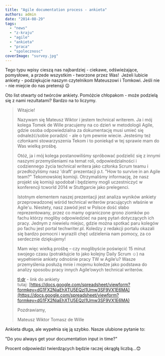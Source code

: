 ```yaml
---
title: "Agile documentation process - ankieta"
authors: admin
date: "2014-08-29"
tags:
  - "news"
  - "z-kraju"
  - "agile"
  - "ankieta"
  - "praca"
  - "spolecznosc"
coverImage: "survey.jpg"
---
```


Tego typu wpisy cieszą nas najbardziej - ciekawe, odświeżające, pomysłowe, a
przede wszystkim - tworzone przez Was!  Jeżeli lubicie ankiety - podziękujcie
naszym czytelnikom Mateuszowi i Tomkowi. Jeśli nie - nie miejcie do nas
pretensji 😉

<!--truncate-->

Oto list otwarty od twórców ankiety. Pomóżcie chłopakom - może podzielą się z
nami rezultatami? Bardzo na to liczymy.

> Witajcie!
>
> Nazywam się Mateusz Wiktor i jestem technical writerem. Ja i mój kolega Tomek
> de Wille pracujemy na co dzień w metodologii Agile, gdzie osoba odpowiedzialna
> za dokumentację musi umieć się odnaleźć/sobie poradzić - ale o tym pewnie
> wiecie. Jesteśmy też członkami stowarzyszenia Tekom i to poniekąd w tej
> sprawie mam do Was wielką prośbę.
>
> Otóż, ja i mój kolega postanowiliśmy spróbować podzielić się z innymi naszymi
> przemyśleniami na temat roli, odpowiedzialności i codziennego życia technical
> writera jako członka Scrum teamu i przedłożyliśmy nasz 'draft' prezentacji
> p.t. "How to survive in an Agile team?" Tekomowskiej komisji. Otrzymaliśmy
> informację, że nasz projekt się komisji spodobał i będziemy mogli uczestniczyć
> w konferencji tcworld 2014 w Stuttgarcie jako prelegenci.
>
> Istotnym elementem naszej prezentacji jest analiza wyników ankiety
> przeprowadzonej wśród technical writerów pracujących właśnie w Agile'u.
> Niestety, nasz zawód jest w Polsce dość słabo reprezentowany, przez co mamy
> ograniczone grono ziomków po fachu którzy mogliby odpowiedzieć na parę pytań
> dotyczących ich pracy. Jednym z niewielu miejsc, gdzie można spotkać paru
> kolegów po fachu jest portal techwriter.pl. Koledzy z redakcji portalu okazali
> się bardzo pomocni i wyrazili chęć udzielenia nam pomocy, za co serdecznie
> dziękujemy!
>
> Mam więc wielką prośbę – czy moglibyście poświęcić 15 minut swojego czasu
> (potraktujcie to jako kolejny Daily Scrum ☺) na wypełnienie ankiety odnośnie
> pracy TW w Agile’u? Wasze przemyślenia posłużą mnie i mojemu koledze jako
> podstawa do analizy sposobu pracy innych Agile’owych technical writerów.
>
> [tl;dr](http://en.wikipedia.org/wiki/Wikipedia:Too_long;_didn%27t_read) - link
> do ankiety
> tutaj: [https://docs.google.com/spreadsheet/viewform?formkey=dG1FX2NiaEhXTU5EQzI1Umw3SF9VX1E6MA](https://docs.google.com/spreadsheet/viewform?formkey=dG1FX2NiaEhXTU5EQzI1Umw3SF9VX1E6MA)
>
> Pozdrawiamy,
>
> Mateusz Wiktor Tomasz de Wille

Ankieta długa, ale wypełnia się ją szybko. Nasze ulubione pytanie to:

"Do you always get your documentation input in time?"

Procent odpowiedzi twierdzących będzie raczej okrągłą liczbą...😊
